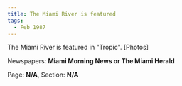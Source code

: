 ```yaml
---  
title: The Miami River is featured  
tags:  
  - Feb 1987  
---  
```

  
The Miami River is featured in "Tropic". [Photos]  
  
Newspapers: **Miami Morning News or The Miami Herald**  
  
Page: **N/A**, Section: **N/A** 
